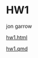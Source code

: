 # HW1

jon garrow

<a href=“https://jwg973.github.io/garrow/hw1.html”>hw1.html</a>

<a href="https://jwg973.github.io/garrow/hw1.qmd">hw1.qmd</a>
